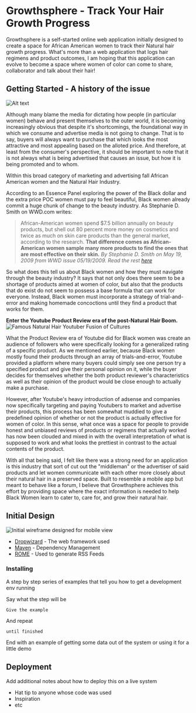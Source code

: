 # Growthsphere - Track Your Hair Growth Progress

Growthsphere is a self-started online web application initially designed to create a space for African American women to track their Natural hair growth progress. What's more than a web application that logs hair regimens and product outcomes, I am hoping that this application can evolve to become a space where women of color can come to share, collaborator and talk about their hair!

## Getting Started - A history of the issue

![Alt text](relative/path/to/img.jpg?raw=true "Title")

Although many blame the media for dictating how people (in particular women) behave and present themselves to the outer world, it is becoming increasingly obvious that despite it's shortcomings, the foundational way in which we consume and advertise media is not going to change. That is to say, buyers will always want to purchase that which looks the most attractive and most appealing based on the alloted price. And therefore, at least from the consumer's perspective, it should be important to note that it is not always what is being advertised that causes an issue, but how it is being promoted and to whom.

Within this broad category of marketing and advertising fall African American women and the Natural Hair Industry.

According to an Essence Panel exploring the power of the Black dollar and the extra price POC women must pay to feel beautiful, Black women already commit a huge chunk of change to the beauty industry. As Stephanie D. Smith on WWD.com writes:

> African-American women spend $7.5 billion annually on beauty products, but shell out 80 percent more money on cosmetics and twice as much on skin care products than the general market, according to the research. **That difference comes as African-American women sample many more products to find the ones that are most effective on their skin.**
> _By Stephanie D. Smith on May 19, 2009 from WWD issue 05/19/2009. Read the rest [here](https://wwd.com/beauty-industry-news/color-cosmetics/essence-panel-explores-beauty-purchasing-2139829/)_

So what does this tell us about Black women and how they must navigate through the beauty industry? It says that not only does there seem to be a shortage of products aimed at women of color, but also that the products that do exist do not seem to possess a base formula that can work for everyone. Instead, Black women must incorporate a strategy of trial-and-error and making homemade concoctions until they find a product that works for them.

**Enter the Youtube Product Review era of the post-Natural Hair Boom.**
![Famous Natural Hair Youtuber Fusion of Cultures](https://media.giphy.com/media/3o7WIFSA2SEOpmkbba/giphy.gif)

What the Product Review era of Youtube did for Black women was create an audience of followers who were specifically looking for a generalized rating of a specific product. As we mentioned earlier, because Black women mostly found their products through an array of trials-and-error, Youtube provided a platform where many buyers could simply see one person try a specified product and give their personal opinion on it, while the buyer decides for themselves whether the both product reviewer's characteristics as well as their opinion of the product would be close enough to actually make a purchase.

However, after Youtube's heavy introduction of adsense and companies now specifically targeting and paying Youtubers to market and advertise their products, this process has been somewhat muddied to give a predefined opinion of whether or not the product is actually effective for women of color. In this sense, what once was a space for people to provide honest and unbiased reviews of products or regimens that actually worked has now been clouded and mixed in with the overall interpretation of what is supposed to work and what looks the prettiest in contrast to the actual contents of the product.

With all that being said, I felt like there was a strong need for an
application is this industry that sort of cut out the "middleman" or
the advertiser of said products and let women communicate with each
other more closely about their natural hair in a preserved space.
Built to resemble a mobile app but meant to behave like a forum, I
believe that Growthsphere achieves this effort by providing space
where the exact information is needed to help Black Women learn to
cater to, care for, and grow their natural hair.

## Initial Design

![Initial wireframe designed for mobile view](https://raw.githubusercontent.com/username/projectname/branch/path/to/img.png)


- [Dropwizard](http://www.dropwizard.io/1.0.2/docs/) - The web framework used
- [Maven](https://maven.apache.org/) - Dependency Management
- [ROME](https://rometools.github.io/rome/) - Used to generate RSS Feeds

### Installing

A step by step series of examples that tell you how to get a development env running

Say what the step will be

```
Give the example
```

And repeat

```
until finished
```

End with an example of getting some data out of the system or using it for a little demo

## Deployment

Add additional notes about how to deploy this on a live system

- Hat tip to anyone whose code was used
- Inspiration
- etc
